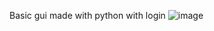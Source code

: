 Basic gui made with python with login
![image](https://github.com/user-attachments/assets/da44f5ac-9003-4f45-9d0b-e1a776959a71)


